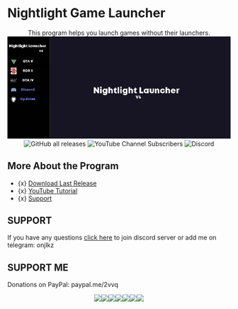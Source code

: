 # Nightlight Game Launcher
<p align="center">
  This program helps you launch games without their launchers.
  <img src="SCRS/NLV4.png"        /n>
  <img alt="GitHub all releases" src="https://img.shields.io/github/downloads/onajlikezz/Nightlight-Game-Launcher/total?logo=GitHub">
  <img alt="YouTube Channel Subscribers" src="https://img.shields.io/youtube/channel/subscribers/UCPGq5aI894K7cr0xvu0vJZQ?logo=YouTube&logoColor=red&style=flat-square">
  <img alt="Discord" src="https://img.shields.io/discord/1196052745979957278?logo=discord&style=flat-square">
</p>

## More About the Program
- {x} [Download Last Release](https://github.com/onajlikezz/Nightlight-Game-Launcher/releases)
- {x} [YouTube Tutorial](https://www.youtube.com/watch?v=WnMs0cusbwk)
- {x} [Support](#SUPPORT)

## SUPPORT
If you have any questions [click here](https://discord.gg/pBFaCQQVBV) to join discord server
or add me on telegram: onjlkz

## SUPPORT ME
Donations on PayPal: paypal.me/2vvq

<p align="center">
  <img src="https://media3.giphy.com/media/ln7z2eWriiQAllfVcn/200w.webp" width="100"><img src="https://i.giphy.com/media/LMt9638dO8dftAjtco/200.webp" width="100"><img src="https://i.giphy.com/media/eNAsjO55tPbgaor7ma/200w.webp" width="100"><img src="https://i.giphy.com/media/VgGthkhUvGgOit7Y9i/200.webp" width="100"><img src="https://media3.giphy.com/media/kdFc8fubgS31b8DsVu/giphy.webp" width="100"><img src="https://i.giphy.com/media/KzJkzjggfGN5Py6nkT/200.webp" width="100"><img src="https://i.giphy.com/media/IdyAQJVN2kVPNUrojM/200.webp" width="100">
</p> 

